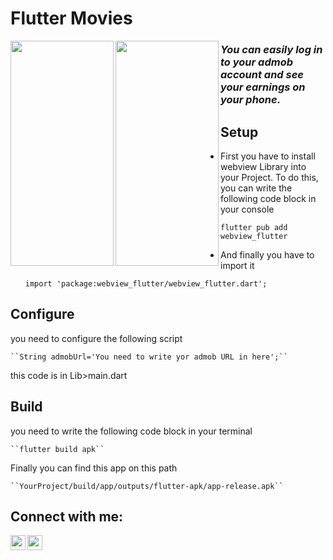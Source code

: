 # Flutter Movies

<a><img src="https://user-images.githubusercontent.com/99355169/169771352-d41bc430-7272-4ee0-8add-ae9427583db8.jpg" align="left" height="360" width="165" ></a>

<a><img src="https://user-images.githubusercontent.com/99355169/169772022-be3eaa40-59de-4fe8-bc60-b14effa3ca0e.jpg" align="left" height="360" width="165" ></a>

### ***You can easily log in to your admob account and see your earnings on your phone.***




## Setup

- First you have to install webview Library into your Project. To do this, you can write the following code block in your console

    ``flutter pub add webview_flutter``
    
- And finally you have to import it

    ``import 'package:webview_flutter/webview_flutter.dart';``
    
## Configure

you need to configure the following script

    ``String admobUrl='You need to write yor admob URL in here';``

this code is in Lib>main.dart

## Build

you need to write the following code block in your terminal

    ``flutter build apk``

Finally you can find this app on this path

    ``YourProject/build/app/outputs/flutter-apk/app-release.apk``

## Connect with me:
<a href="https://www.linkedin.com/in/muhammed-akar-9a0036155/"><img src="https://raw.githubusercontent.com/rahuldkjain/github-profile-readme-generator/master/src/images/icons/Social/linked-in-alt.svg" align="left" height="24" width="24" ></a>
<a href="https://stackoverflow.com/users/15971548/muhammed-akar"><img src="https://raw.githubusercontent.com/rahuldkjain/github-profile-readme-generator/master/src/images/icons/Social/stack-overflow.svg" align="left" height="24" width="24" ></a>


